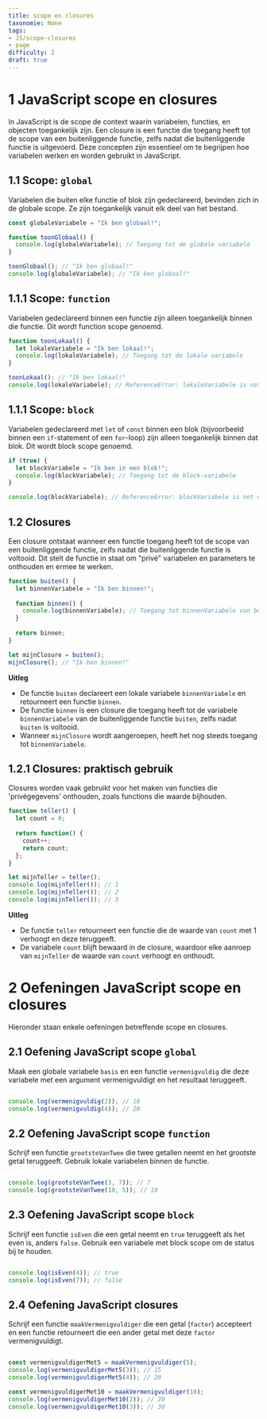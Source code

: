 ```yaml
---
title: scope en closures
taxonomie: None
tags:
- JS/scope-closures
- page
difficulty: 2
draft: true 
---
```


# 1 JavaScript scope en closures
In JavaScript is de scope de context waarin variabelen, functies, en objecten toegankelijk zijn. Een closure is een functie die toegang heeft tot de scope van een buitenliggende functie, zelfs nadat die buitenliggende functie is uitgevoerd. Deze concepten zijn essentieel om te begrijpen hoe variabelen werken en worden gebruikt in JavaScript.

## 1.1 Scope: `global`
Variabelen die buiten elke functie of blok zijn gedeclareerd, bevinden zich in de globale scope. Ze zijn toegankelijk vanuit elk deel van het bestand.

```javascript
const globaleVariabele = "Ik ben globaal!";

function toonGlobaal() {
  console.log(globaleVariabele); // Toegang tot de globale variabele
}

toonGlobaal(); // "Ik ben globaal!"
console.log(globaleVariabele); // "Ik ben globaal!"
```

## 1.1.1 Scope: `function`
Variabelen gedeclareerd binnen een functie zijn alleen toegankelijk binnen die functie. Dit wordt function scope genoemd.

```javascript
function toonLokaal() {
  let lokaleVariabele = "Ik ben lokaal!";
  console.log(lokaleVariabele); // Toegang tot de lokale variabele
}

toonLokaal(); // "Ik ben lokaal!"
console.log(lokaleVariabele); // ReferenceError: lokaleVariabele is not defined
```

## 1.1.1 Scope: `block`
Variabelen gedeclareerd met `let` of `const` binnen een blok (bijvoorbeeld binnen een `if`-statement of een `for`-loop) zijn alleen toegankelijk binnen dat blok. Dit wordt block scope genoemd.

```javascript
if (true) {
  let blockVariabele = "Ik ben in een blok!";
  console.log(blockVariabele); // Toegang tot de block-variabele
}

console.log(blockVariabele); // ReferenceError: blockVariabele is not defined
```

## 1.2 Closures
Een closure ontstaat wanneer een functie toegang heeft tot de scope van een buitenliggende functie, zelfs nadat die buitenliggende functie is voltooid. Dit stelt de functie in staat om "privé" variabelen en parameters te onthouden en ermee te werken.

```javascript
function buiten() {
  let binnenVariabele = "Ik ben binnen!";
  
  function binnen() {
    console.log(binnenVariabele); // Toegang tot binnenVariabele van buiten
  }
  
  return binnen;
}

let mijnClosure = buiten();
mijnClosure(); // "Ik ben binnen!"
```
**Uitleg**
- De functie `buiten` declareert een lokale variabele `binnenVariabele` en retourneert een functie `binnen`.
- De functie `binnen` is een closure die toegang heeft tot de variabele `binnenVariabele` van de buitenliggende functie `buiten`, zelfs nadat `buiten` is voltooid.
- Wanneer `mijnClosure` wordt aangeroepen, heeft het nog steeds toegang tot `binnenVariabele`.

## 1.2.1 Closures: praktisch gebruik
Closures worden vaak gebruikt voor het maken van functies die 'privégegevens' onthouden, zoals functions die waarde bijhouden.

```javascript
function teller() {
  let count = 0;
  
  return function() {
    count++;
    return count;
  };
}

let mijnTeller = teller();
console.log(mijnTeller()); // 1
console.log(mijnTeller()); // 2
console.log(mijnTeller()); // 3
```

**Uitleg**
- De functie `teller` retourneert een functie die de waarde van `count` met 1 verhoogt en deze teruggeeft.
- De variabele `count` blijft bewaard in de closure, waardoor elke aanroep van `mijnTeller` de waarde van `count` verhoogt en onthoudt.

# 2 Oefeningen JavaScript scope en closures
Hieronder staan enkele oefeningen betreffende scope en closures.

## 2.1 Oefening JavaScript scope `global`
Maak een globale variabele `basis` en een functie `vermenigvuldig` die deze variabele met een argument vermenigvuldigt en het resultaat teruggeeft.

```javascript runner

console.log(vermenigvuldig(2)); // 10
console.log(vermenigvuldig(4)); // 20
```

## 2.2 Oefening JavaScript scope `function`
Schrijf een functie `grootsteVanTwee` die twee getallen neemt en het grootste getal teruggeeft. Gebruik lokale variabelen binnen de functie.


```javascript runner

console.log(grootsteVanTwee(3, 7)); // 7
console.log(grootsteVanTwee(10, 5)); // 10
```

## 2.3 Oefening JavaScript scope `block`
Schrijf een functie `isEven` die een getal neemt en `true` teruggeeft als het even is, anders `false`. Gebruik een variabele met block scope om de status bij te houden.


```javascript runner

console.log(isEven(4)); // true
console.log(isEven(7)); // false
```


## 2.4 Oefening JavaScript closures
Schrijf een functie `maakVermenigvuldiger` die een getal (`factor`) accepteert en een functie retourneert die een ander getal met deze `factor` vermenigvuldigt.

```javascript runner

const vermenigvuldigerMet5 = maakVermenigvuldiger(5);
console.log(vermenigvuldigerMet5(3)); // 15
console.log(vermenigvuldigerMet5(4)); // 20

const vermenigvuldigerMet10 = maakVermenigvuldiger(10);
console.log(vermenigvuldigerMet10(2)); // 20
console.log(vermenigvuldigerMet10(3)); // 30
```
